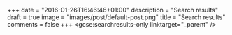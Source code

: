 +++
date = "2016-01-26T16:46:46+01:00"
description = "Search results"
draft = true
image = "images/post/default-post.png"
title = "Search results"
comments = false
+++
<gcse:searchresults-only linktarget="_parent" />